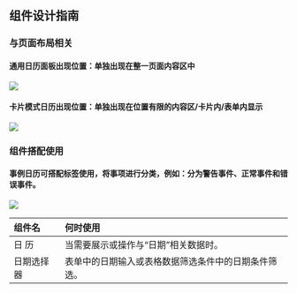 ## 组件设计指南


### 与页面布局相关

#### 通用日历面板出现位置：单独出现在整一页面内容区中

<img src="https://tdesign.gtimg.com/site/design/%E6%88%AA%E5%9C%96%202020-11-29%20%E4%B8%8B%E5%8D%8810.47.10.png"/>

#### 卡片模式日历出现位置：单独出现在位置有限的内容区/卡片内/表单内显示

<img src="https://tdesign.gtimg.com/site/design/%E6%88%AA%E5%9C%96%202020-11-29%20%E4%B8%8B%E5%8D%8810.46.51.png"/>

### 组件搭配使用

#### 事例日历可搭配标签使用，将事项进行分类，例如：分为警告事件、正常事件和错误事件。

<img src="https://tdesign.gtimg.com/site/design/image2020-8-11_11-46-0.png"/>



| 组件名 | 何时使用                                                     |
| :----- | :----------------------------------------------------------- |
| 日 历      | 当需要展示或操作与“日期”相关数据时。                     |
| 日期选择器 | 表单中的日期输入或表格数据筛选条件中的日期条件筛选。     |

